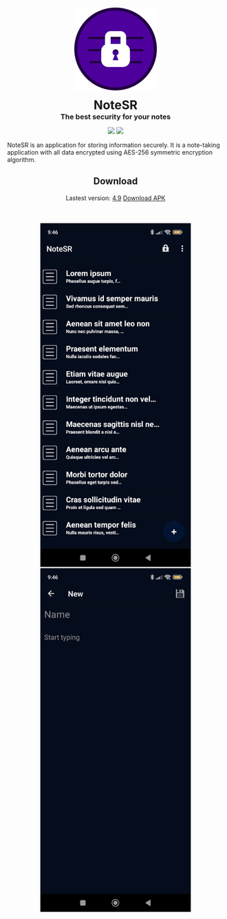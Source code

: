 <p align="center">
  <img alt="NoteSR" src=".images/notesr-icon-192x192.png">
</p>

<h1 align="center" style="margin: 0; padding: 0;">NoteSR</h1>
<h3 align="center" style="margin: 0; padding: 0;">The best security for your notes</h3>

<p align="center">
    <a href="https://github.com/zHd4/NoteSR/actions/workflows/main.yml"><img src="https://github.com/zHd4/NoteSR/actions/workflows/main.yml/badge.svg" /></a>
    <a href="https://codeclimate.com/github/zHd4/NoteSR/maintainability"><img src="https://api.codeclimate.com/v1/badges/ea8a3c789f19d60b1ca1/maintainability" /></a>
</p>

<p>NoteSR is an application for storing information securely.
It is a note-taking application with all data encrypted using AES-256 symmetric encryption algorithm.</p>

<div align="center">
    <h2 style="">Download</h2>
    <span>Lastest version: <a href="(https://github.com/zHd4/NoteSR/releases/tag/4.9">4.9</a></span>
    <a href="https://github.com/zHd4/NoteSR/releases/download/4.9/NoteSR_v4.9.apk">Download APK</a>
</div>

<div align="center" style="margin-top: 50px;">
    <img alt="Notes screenshot" src=".images/notes.jpg" width="350" height="797">
    <img alt="New note screenshot" src=".images/new-note.jpg" width="350" height="797">
</div>
